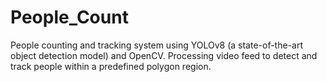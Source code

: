 # People_Count
People counting and tracking system using YOLOv8 (a state-of-the-art object detection model) and OpenCV. Processing video feed to detect and track people within a predefined polygon region.
